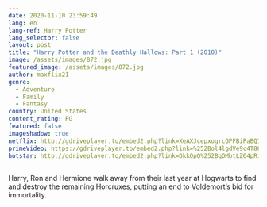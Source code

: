 ```yaml
---
date: 2020-11-10 23:59:49
lang: en
lang-ref: Harry Potter
lang_selector: false
layout: post
title: "Harry Potter and the Deathly Hallows: Part 1 (2010)"
image: /assets/images/872.jpg
featured_image: /assets/images/872.jpg
author: maxflix21
genre:
  - Adventure
  - Family
  - Fantasy
country: United States
content_rating: PG
featured: false
imageshadow: true
netflix: http://gdriveplayer.to/embed2.php?link=XeAXJcepxogrcGPFBiPaBQ1ylkcBLUj%252FQVJ2aMMOPwulHcy0vHzDK0jOtAqUZMwKgp5bq%252Btv1sHGTkL63SP3o%252FWNwEBEUG6Yg963NZ85N4dfxDhGBmsZDZ8FKpAJxu1Mvr1V82BVAcLNj9JyltZbBt4HwGXl6ppxvWH%252FE3HdhoqaIKScke986%252B1aJT3ZZI5n3av6KoQRPsK7aX0peV2UQUBrfkS48zCZ8%252FVbKx3lkMSuO2M%252BGwEWzxOGKhey4xr4nUD%252B0Hz62vNLq4voUR7kYqQ1IRNRfBduexfvmdbRDtlhpqvNCZL2jyO8LFNr2BatpegSdgYsrYY75npK9lI2B1
primeVideo: https://gdriveplayer.to/embed2.php?link=%252Bol4lgdVe9c4T86mQPr35wZMGlY8FfB4uXk2todM%252BCL4hll2VuNNR%252FuidPLUI2mxVtFU4leJpWRVWYINkzzh56GhLlYYv3PLN%252FwCj4XICYWsYPFXRtX3z3sqglCzapCroCuvlA3tgTRS4UeNL1Y7Q9z0juZNxrobnxIEk834GjJvBJ4C7%252FMg6b3fnNesaoERc%253D&ns21=true&v=2&default_res=360
hotstar: http://gdriveplayer.to/embed2.php?link=DkkQpQ%252BgOMbtLZ64pRiKzADS417RyXsMyEsRlGrWqN9rbw1h1hogNQLHGmQd6ouPzFhPe1wVvswEcg8hjd5%252Ba7plCk0HP6SQ8F69TmjvIEj6Qknz4TKSn4k8cgbrg%252B20RdLgWx5zLe8fCLKQ5CHfGM8GtKJsnKpT%252BJ2XI1HBnFx6RbdKCK%252FqhVMrS1j0dF9HpQRqgkudEU9B4qTxICnn5%252F
---
```

Harry, Ron and Hermione walk away from their last year at Hogwarts to find and destroy the remaining Horcruxes, putting an end to Voldemort’s bid for immortality.